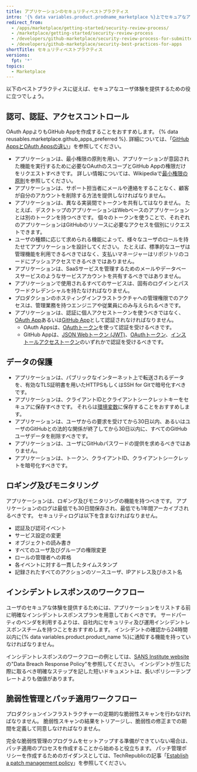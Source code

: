 ```yaml
---
title: アプリケーションのセキュリティベストプラクティス
intro: '{% data variables.product.prodname_marketplace %}上でセキュアなアプリケーションを共有する準備のガイドライン'
redirect_from:
  - /apps/marketplace/getting-started/security-review-process/
  - /marketplace/getting-started/security-review-process
  - /developers/github-marketplace/security-review-process-for-submitted-apps
  - /developers/github-marketplace/security-best-practices-for-apps
shortTitle: セキュリティベストプラクティス
versions:
  fpt: '*'
topics:
  - Marketplace
---
```


以下のベストプラクティスに従えば、セキュアなユーザ体験を提供するための役に立つでしょう。

## 認可、認証、アクセスコントロール

OAuth AppよりもGitHub Appを作成することをおすすめします。 {% data reusables.marketplace.github_apps_preferred %}. 詳細については、「[GitHub AppsとOAuth Appsの違い](/apps/differences-between-apps/)」を参照してください。
- アプリケーションは、最小権限の原則を用い、アプリケーションが意図された機能を実行するために必要なOAuthのスコープとGitHub Appの権限だけをリクエストすべきです。 詳しい情報については、Wikipediaで[最小権限の原則](https://ja.wikipedia.org/wiki/最小権限の原則)を参照してください。
- アプリケーションは、サポート担当者にメールや連絡をすることなく、顧客が自分のアカウントを削除する方法を提供しなければなりません。
- アプリケーションは、異なる実装間でトークンを共有してはなりません。 たとえば、デスクトップのアプリケーションはWebベースのアプリケーションとは別のトークンを持つべきです。 個々のトークンを使うことで、それぞれのアプリケーションはGitHubのリソースに必要なアクセスを個別にリクエストできます。
- ユーザの種類に応じて求められる機能によって、様々なユーザのロールを持たせてアプリケーションを設計してください。 たとえば、標準的なユーザは管理機能を利用できるべきではなく、支払いマネージャーはリポジトリのコードにプッシュアクセスできるべきではありません。
- アプリケーションは、SaaSサービスを管理するためのメールやデータベースサービスのようなサービスアカウントを共有するべきではありません。
- アプリケーションで使用されるすべてのサービスは、固有のログインとパスワードクレデンシャルを持たなければなりません。
- プロダクションのホスティングインフラストラクチャへの管理権限でのアクセスは、管理業務を持つエンジニアや従業員にのみ与えられるべきです。
- アプリケーションは、認証に個人アクセストークンを使うべきではなく、[OAuth App](/apps/about-apps/#about-oauth-apps)あるいは[GitHub App](/apps/about-apps/#about-github-apps)として認証されなければなりません。
  - OAuth Appsは、[OAuthトークン](/apps/building-oauth-apps/authorizing-oauth-apps/)を使って認証を受けるべきです。
  - GitHub Appは、[JSON Webトークン (JWT)](/apps/building-github-apps/authenticating-with-github-apps/#authenticating-as-a-github-app)、[OAuthトークン](/apps/building-github-apps/identifying-and-authorizing-users-for-github-apps/)、[インストールアクセストークン](/apps/building-github-apps/authenticating-with-github-apps/#authenticating-as-an-installation)のいずれかで認証を受けるべきです。

## データの保護

- アプリケーションは、パブリックなインターネット上で転送されるデータを、有効なTLS証明書を用いたHTTPSもしくはSSH for Gitで暗号化すべきです。
- アプリケーションは、クライアントIDとクライアントシークレットキーをセキュアに保存すべきです。 それらは[環境変数](http://en.wikipedia.org/wiki/Environment_variable#Getting_and_setting_environment_variables)に保存することをおすすめします。
- アプリケーションは、ユーザからの要求を受けてから30日以内、あるいはユーザのGitHubとの法的な関係が終了してから30日以内に、すべてのGitHubユーザデータを削除すべきです。
- アプリケーションは、ユーザにGitHubパスワードの提供を求めるべきではありません。
- アプリケーションは、トークン、クライアントID、クライアントシークレットを暗号化すべきです。

## ロギング及びモニタリング

アプリケーションは、ロギング及びモニタリングの機能を持つべきです。 アプリケーションのログは最低でも30日間保存され、最低でも1年間アーカイブされるべきです。 セキュリティログは以下を含まなければなりません。

- 認証及び認可イベント
- サービス設定の変更
- オブジェクトの読み書き
- すべてのユーザ及びグループの権限変更
- ロールの管理者への昇格
- 各イベントに対する一貫したタイムスタンプ
- 記録されたすべてのアクションのソースユーザ、IPアドレス及びホスト名

## インシデントレスポンスのワークフロー

ユーザのセキュアな体験を提供するためには、アプリケーションをリストする前に明確なインシデントレスポンスプランを用意しておくべきです。 サードパーティのベンダを利用するよりは、自社内にセキュリティ及び運用インシデントレスポンスチームを持つことをおすすめします。 インシデントの確認から24時間以内に{% data variables.product.product_name %}に通知する機能を持っていなければなりません。

インシデントレスポンスのワークフローの例としては、[SANS Institute website](https://www.sans.org/information-security-policy/)の"Data Breach Response Policy"を参照してください。 インシデントが生じた際に取るべき明確なステップを記した短いドキュメントは、長いポリシーテンプレートよりも価値があります。

## 脆弱性管理とパッチ適用ワークフロー

プロダクションインフラストラクチャーの定期的な脆弱性スキャンを行わなければなりません。 脆弱性スキャンの結果をトリアージし、脆弱性の修正までの期間を定義して同意しなければなりません。

完全な脆弱性管理のプログラムをセットアップする準備ができていない場合は、パッチ適用のプロセスを作成することから始めると役立ちます。 パッチ管理ポリシーを作成するためのガイダンスとしては、TechRepublicの記事「[Establish a patch management policy](https://www.techrepublic.com/blog/it-security/establish-a-patch-management-policy-87756/)」を参照してください。
